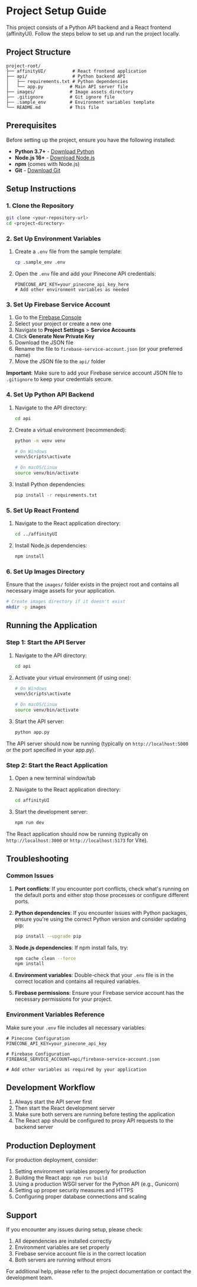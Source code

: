﻿# Project Setup Guide

This project consists of a Python API backend and a React frontend (affinityUI). Follow the steps below to set up and run the project locally.

## Project Structure

```
project-root/
├── affinityUI/          # React frontend application
├── api/                 # Python backend API
│   ├── requirements.txt # Python dependencies
│   └── app.py          # Main API server file
├── images/             # Image assets directory
├── .gitignore          # Git ignore file
├── .sample_env         # Environment variables template
└── README.md           # This file
```

## Prerequisites

Before setting up the project, ensure you have the following installed:

- **Python 3.7+** - [Download Python](https://www.python.org/downloads/)
- **Node.js 16+** - [Download Node.js](https://nodejs.org/)
- **npm** (comes with Node.js)
- **Git** - [Download Git](https://git-scm.com/)

## Setup Instructions

### 1. Clone the Repository

```bash
git clone <your-repository-url>
cd <project-directory>
```

### 2. Set Up Environment Variables

1. Create a `.env` file from the sample template:
   ```bash
   cp .sample_env .env
   ```

2. Open the `.env` file and add your Pinecone API credentials:
   ```env
   PINECONE_API_KEY=your_pinecone_api_key_here
   # Add other environment variables as needed
   ```

### 3. Set Up Firebase Service Account

1. Go to the [Firebase Console](https://console.firebase.google.com/)
2. Select your project or create a new one
3. Navigate to **Project Settings** > **Service Accounts**
4. Click **Generate New Private Key**
5. Download the JSON file
6. Rename the file to `firebase-service-account.json` (or your preferred name)
7. Move the JSON file to the `api/` folder

**Important**: Make sure to add your Firebase service account JSON file to `.gitignore` to keep your credentials secure.

### 4. Set Up Python API Backend

1. Navigate to the API directory:
   ```bash
   cd api
   ```

2. Create a virtual environment (recommended):
   ```bash
   python -m venv venv
   
   # On Windows
   venv\Scripts\activate
   
   # On macOS/Linux
   source venv/bin/activate
   ```

3. Install Python dependencies:
   ```bash
   pip install -r requirements.txt
   ```

### 5. Set Up React Frontend

1. Navigate to the React application directory:
   ```bash
   cd ../affinityUI
   ```

2. Install Node.js dependencies:
   ```bash
   npm install
   ```

### 6. Set Up Images Directory

Ensure that the `images/` folder exists in the project root and contains all necessary image assets for your application.

```bash
# Create images directory if it doesn't exist
mkdir -p images
```

## Running the Application

### Step 1: Start the API Server

1. Navigate to the API directory:
   ```bash
   cd api
   ```

2. Activate your virtual environment (if using one):
   ```bash
   # On Windows
   venv\Scripts\activate
   
   # On macOS/Linux
   source venv/bin/activate
   ```

3. Start the API server:
   ```bash
   python app.py
   ```

The API server should now be running (typically on `http://localhost:5000` or the port specified in your app.py).

### Step 2: Start the React Application

1. Open a new terminal window/tab
2. Navigate to the React application directory:
   ```bash
   cd affinityUI
   ```

3. Start the development server:
   ```bash
   npm run dev
   ```

The React application should now be running (typically on `http://localhost:3000` or `http://localhost:5173` for Vite).

## Troubleshooting

### Common Issues

1. **Port conflicts**: If you encounter port conflicts, check what's running on the default ports and either stop those processes or configure different ports.

2. **Python dependencies**: If you encounter issues with Python packages, ensure you're using the correct Python version and consider updating pip:
   ```bash
   pip install --upgrade pip
   ```

3. **Node.js dependencies**: If npm install fails, try:
   ```bash
   npm cache clean --force
   npm install
   ```

4. **Environment variables**: Double-check that your `.env` file is in the correct location and contains all required variables.

5. **Firebase permissions**: Ensure your Firebase service account has the necessary permissions for your project.

### Environment Variables Reference

Make sure your `.env` file includes all necessary variables:

```env
# Pinecone Configuration
PINECONE_API_KEY=your_pinecone_api_key

# Firebase Configuration
FIREBASE_SERVICE_ACCOUNT=api/firebase-service-account.json

# Add other variables as required by your application
```

## Development Workflow

1. Always start the API server first
2. Then start the React development server
3. Make sure both servers are running before testing the application
4. The React app should be configured to proxy API requests to the backend server

## Production Deployment

For production deployment, consider:

1. Setting environment variables properly for production
2. Building the React app: `npm run build`
3. Using a production WSGI server for the Python API (e.g., Gunicorn)
4. Setting up proper security measures and HTTPS
5. Configuring proper database connections and scaling

## Support

If you encounter any issues during setup, please check:

1. All dependencies are installed correctly
2. Environment variables are set properly
3. Firebase service account file is in the correct location
4. Both servers are running without errors

For additional help, please refer to the project documentation or contact the development team.

